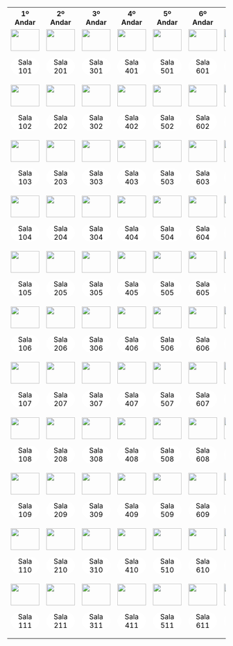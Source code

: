 <table>
    <tr>
        <th> 1º Andar </th>
        <th> 2º Andar </th>
        <th> 3º Andar </th>
        <th> 4º Andar </th>
        <th> 5º Andar </th>
        <th> 6º Andar </th>
        <th> 7º Andar </th>
        <th> 8º Andar </th>
        <th> 9º Andar </th>
        <th> 10º Andar </th>
        <th> 11º Andar </th>
    </tr>
    <tr>
        <td><img style="width: 100%; max-width: 250px; height: 50px;" src="https://raw.githubusercontent.com/jadson179/Enigma/develop/painel-salas/clientes/imperatriz/andar1/sala101/logo.png"><p style="width: 100%; min-width: 66px; background-color: #fff; color: #000; border-radius: 5em; text-align: center;"> Sala 101</p></td>
        <td><img style="width: 100%; max-width: 250px; height: 50px;" src="https://raw.githubusercontent.com/jadson179/Enigma/develop/painel-salas/clientes/imperatriz/andar1/sala101/logo.png"><p style="width: 100%; min-width: 66px; background-color: #fff; color: #000; border-radius: 5em; text-align: center;"> Sala 201</p></td>
        <td><img style="width: 100%; max-width: 250px; height: 50px;" src="https://raw.githubusercontent.com/jadson179/Enigma/develop/painel-salas/clientes/imperatriz/andar1/sala101/logo.png"><p style="width: 100%; min-width: 66px; background-color: #fff; color: #000; border-radius: 5em; text-align: center;"> Sala 301</p></td>
        <td><img style="width: 100%; max-width: 250px; height: 50px;" src="https://raw.githubusercontent.com/jadson179/Enigma/develop/painel-salas/clientes/imperatriz/andar1/sala101/logo.png"><p style="width: 100%; min-width: 66px; background-color: #fff; color: #000; border-radius: 5em; text-align: center;"> Sala 401</p></td>
        <td><img style="width: 100%; max-width: 250px; height: 50px;" src="https://raw.githubusercontent.com/jadson179/Enigma/develop/painel-salas/clientes/imperatriz/andar1/sala101/logo.png"><p style="width: 100%; min-width: 66px; background-color: #fff; color: #000; border-radius: 5em; text-align: center;"> Sala 501</p></td>
        <td><img style="width: 100%; max-width: 250px; height: 50px;" src="https://raw.githubusercontent.com/jadson179/Enigma/develop/painel-salas/clientes/imperatriz/andar1/sala101/logo.png"><p style="width: 100%; min-width: 66px; background-color: #fff; color: #000; border-radius: 5em; text-align: center;"> Sala 601</p></td>
        <td><img style="width: 100%; max-width: 250px; height: 50px;" src="https://raw.githubusercontent.com/jadson179/Enigma/develop/painel-salas/clientes/imperatriz/andar1/sala101/logo.png"><p style="width: 100%; min-width: 66px; background-color: #fff; color: #000; border-radius: 5em; text-align: center;"> Sala 701</p></td>
        <td><img style="width: 100%; max-width: 250px; height: 50px;" src="https://raw.githubusercontent.com/jadson179/Enigma/develop/painel-salas/clientes/imperatriz/andar1/sala101/logo.png"><p style="width: 100%; min-width: 66px; background-color: #fff; color: #000; border-radius: 5em; text-align: center;"> Sala 801</p></td>
        <td><img style="width: 100%; max-width: 250px; height: 50px;" src="https://raw.githubusercontent.com/jadson179/Enigma/develop/painel-salas/clientes/imperatriz/andar1/sala101/logo.png"><p style="width: 100%; min-width: 66px; background-color: #fff; color: #000; border-radius: 5em; text-align: center;"> Sala 901</p></td>
        <td><img style="width: 100%; max-width: 250px; height: 50px;" src="https://raw.githubusercontent.com/jadson179/Enigma/develop/painel-salas/clientes/imperatriz/andar1/sala101/logo.png"><p style="width: 100%; min-width: 66px; background-color: #fff; color: #000; border-radius: 5em; text-align: center;"> Sala 1001</p></td>
        <td><img style="width: 100%; max-width: 250px; height: 50px;" src="https://raw.githubusercontent.com/jadson179/Enigma/develop/painel-salas/clientes/imperatriz/andar1/sala101/logo.png"><p style="width: 100%; min-width: 66px; background-color: #fff; color: #000; border-radius: 5em; text-align: center;"> Sala 1101</p></td>
    </tr>
    <tr>
        <td><img style="width: 100%; max-width: 250px; height: 50px;" src="https://raw.githubusercontent.com/jadson179/Enigma/develop/painel-salas/clientes/imperatriz/andar1/sala101/logo.png"><p style="width: 100%; min-width: 66px; background-color: #fff; color: #000; border-radius: 5em; text-align: center;"> Sala 102</p></td>
        <td><img style="width: 100%; max-width: 250px; height: 50px;" src="https://raw.githubusercontent.com/jadson179/Enigma/develop/painel-salas/clientes/imperatriz/andar1/sala101/logo.png"><p style="width: 100%; min-width: 66px; background-color: #fff; color: #000; border-radius: 5em; text-align: center;"> Sala 202</p></td>
        <td><img style="width: 100%; max-width: 250px; height: 50px;" src="https://raw.githubusercontent.com/jadson179/Enigma/develop/painel-salas/clientes/imperatriz/andar1/sala101/logo.png"><p style="width: 100%; min-width: 66px; background-color: #fff; color: #000; border-radius: 5em; text-align: center;"> Sala 302</p></td>
        <td><img style="width: 100%; max-width: 250px; height: 50px;" src="https://raw.githubusercontent.com/jadson179/Enigma/develop/painel-salas/clientes/imperatriz/andar1/sala101/logo.png"><p style="width: 100%; min-width: 66px; background-color: #fff; color: #000; border-radius: 5em; text-align: center;"> Sala 402</p></td>
        <td><img style="width: 100%; max-width: 250px; height: 50px;" src="https://raw.githubusercontent.com/jadson179/Enigma/develop/painel-salas/clientes/imperatriz/andar1/sala101/logo.png"><p style="width: 100%; min-width: 66px; background-color: #fff; color: #000; border-radius: 5em; text-align: center;"> Sala 502</p></td>
        <td><img style="width: 100%; max-width: 250px; height: 50px;" src="https://raw.githubusercontent.com/jadson179/Enigma/develop/painel-salas/clientes/imperatriz/andar1/sala101/logo.png"><p style="width: 100%; min-width: 66px; background-color: #fff; color: #000; border-radius: 5em; text-align: center;"> Sala 602</p></td>
        <td><img style="width: 100%; max-width: 250px; height: 50px;" src="https://raw.githubusercontent.com/jadson179/Enigma/develop/painel-salas/clientes/imperatriz/andar1/sala101/logo.png"><p style="width: 100%; min-width: 66px; background-color: #fff; color: #000; border-radius: 5em; text-align: center;"> Sala 702</p></td>
        <td><img style="width: 100%; max-width: 250px; height: 50px;" src="https://raw.githubusercontent.com/jadson179/Enigma/develop/painel-salas/clientes/imperatriz/andar1/sala101/logo.png"><p style="width: 100%; min-width: 66px; background-color: #fff; color: #000; border-radius: 5em; text-align: center;"> Sala 802</p></td>
        <td><img style="width: 100%; max-width: 250px; height: 50px;" src="https://raw.githubusercontent.com/jadson179/Enigma/develop/painel-salas/clientes/imperatriz/andar1/sala101/logo.png"><p style="width: 100%; min-width: 66px; background-color: #fff; color: #000; border-radius: 5em; text-align: center;"> Sala 902</p></td>
        <td><img style="width: 100%; max-width: 250px; height: 50px;" src="https://raw.githubusercontent.com/jadson179/Enigma/develop/painel-salas/clientes/imperatriz/andar1/sala101/logo.png"><p style="width: 100%; min-width: 66px; background-color: #fff; color: #000; border-radius: 5em; text-align: center;"> Sala 1002</p></td>
        <td><img style="width: 100%; max-width: 250px; height: 50px;" src="https://raw.githubusercontent.com/jadson179/Enigma/develop/painel-salas/clientes/imperatriz/andar1/sala101/logo.png"><p style="width: 100%; min-width: 66px; background-color: #fff; color: #000; border-radius: 5em; text-align: center;"> Sala 1102</p></td>
    </tr>
    <tr>
        <td><img style="width: 100%; max-width: 250px; height: 50px;" src="https://raw.githubusercontent.com/jadson179/Enigma/develop/painel-salas/clientes/imperatriz/andar1/sala101/logo.png"><p style="width: 100%; min-width: 66px; background-color: #fff; color: #000; border-radius: 5em; text-align: center;"> Sala 103</p></td>
        <td><img style="width: 100%; max-width: 250px; height: 50px;" src="https://raw.githubusercontent.com/jadson179/Enigma/develop/painel-salas/clientes/imperatriz/andar1/sala101/logo.png"><p style="width: 100%; min-width: 66px; background-color: #fff; color: #000; border-radius: 5em; text-align: center;"> Sala 203</p></td>
        <td><img style="width: 100%; max-width: 250px; height: 50px;" src="https://raw.githubusercontent.com/jadson179/Enigma/develop/painel-salas/clientes/imperatriz/andar1/sala101/logo.png"><p style="width: 100%; min-width: 66px; background-color: #fff; color: #000; border-radius: 5em; text-align: center;"> Sala 303</p></td>
        <td><img style="width: 100%; max-width: 250px; height: 50px;" src="https://raw.githubusercontent.com/jadson179/Enigma/develop/painel-salas/clientes/imperatriz/andar1/sala101/logo.png"><p style="width: 100%; min-width: 66px; background-color: #fff; color: #000; border-radius: 5em; text-align: center;"> Sala 403</p></td>
        <td><img style="width: 100%; max-width: 250px; height: 50px;" src="https://raw.githubusercontent.com/jadson179/Enigma/develop/painel-salas/clientes/imperatriz/andar1/sala101/logo.png"><p style="width: 100%; min-width: 66px; background-color: #fff; color: #000; border-radius: 5em; text-align: center;"> Sala 503</p></td>
        <td><img style="width: 100%; max-width: 250px; height: 50px;" src="https://raw.githubusercontent.com/jadson179/Enigma/develop/painel-salas/clientes/imperatriz/andar1/sala101/logo.png"><p style="width: 100%; min-width: 66px; background-color: #fff; color: #000; border-radius: 5em; text-align: center;"> Sala 603</p></td>
        <td><img style="width: 100%; max-width: 250px; height: 50px;" src="https://raw.githubusercontent.com/jadson179/Enigma/develop/painel-salas/clientes/imperatriz/andar1/sala101/logo.png"><p style="width: 100%; min-width: 66px; background-color: #fff; color: #000; border-radius: 5em; text-align: center;"> Sala 703</p></td>
        <td><img style="width: 100%; max-width: 250px; height: 50px;" src="https://raw.githubusercontent.com/jadson179/Enigma/develop/painel-salas/clientes/imperatriz/andar1/sala101/logo.png"><p style="width: 100%; min-width: 66px; background-color: #fff; color: #000; border-radius: 5em; text-align: center;"> Sala 803</p></td>
        <td><img style="width: 100%; max-width: 250px; height: 50px;" src="https://raw.githubusercontent.com/jadson179/Enigma/develop/painel-salas/clientes/imperatriz/andar1/sala101/logo.png"><p style="width: 100%; min-width: 66px; background-color: #fff; color: #000; border-radius: 5em; text-align: center;"> Sala 903</p></td>
        <td><img style="width: 100%; max-width: 250px; height: 50px;" src="https://raw.githubusercontent.com/jadson179/Enigma/develop/painel-salas/clientes/imperatriz/andar1/sala101/logo.png"><p style="width: 100%; min-width: 66px; background-color: #fff; color: #000; border-radius: 5em; text-align: center;"> Sala 1003</p></td>
        <td><img style="width: 100%; max-width: 250px; height: 50px;" src="https://raw.githubusercontent.com/jadson179/Enigma/develop/painel-salas/clientes/imperatriz/andar1/sala101/logo.png"><p style="width: 100%; min-width: 66px; background-color: #fff; color: #000; border-radius: 5em; text-align: center;"> Sala 1103</p></td>
    </tr>
    <tr>
        <td><img style="width: 100%; max-width: 250px; height: 50px;" src="https://raw.githubusercontent.com/jadson179/Enigma/develop/painel-salas/clientes/imperatriz/andar1/sala101/logo.png"><p style="width: 100%; min-width: 66px; background-color: #fff; color: #000; border-radius: 5em; text-align: center;"> Sala 104</p></td>
        <td><img style="width: 100%; max-width: 250px; height: 50px;" src="https://raw.githubusercontent.com/jadson179/Enigma/develop/painel-salas/clientes/imperatriz/andar1/sala101/logo.png"><p style="width: 100%; min-width: 66px; background-color: #fff; color: #000; border-radius: 5em; text-align: center;"> Sala 204</p></td>
        <td><img style="width: 100%; max-width: 250px; height: 50px;" src="https://raw.githubusercontent.com/jadson179/Enigma/develop/painel-salas/clientes/imperatriz/andar1/sala101/logo.png"><p style="width: 100%; min-width: 66px; background-color: #fff; color: #000; border-radius: 5em; text-align: center;"> Sala 304</p></td>
        <td><img style="width: 100%; max-width: 250px; height: 50px;" src="https://raw.githubusercontent.com/jadson179/Enigma/develop/painel-salas/clientes/imperatriz/andar1/sala101/logo.png"><p style="width: 100%; min-width: 66px; background-color: #fff; color: #000; border-radius: 5em; text-align: center;"> Sala 404</p></td>
        <td><img style="width: 100%; max-width: 250px; height: 50px;" src="https://raw.githubusercontent.com/jadson179/Enigma/develop/painel-salas/clientes/imperatriz/andar1/sala101/logo.png"><p style="width: 100%; min-width: 66px; background-color: #fff; color: #000; border-radius: 5em; text-align: center;"> Sala 504</p></td>
        <td><img style="width: 100%; max-width: 250px; height: 50px;" src="https://raw.githubusercontent.com/jadson179/Enigma/develop/painel-salas/clientes/imperatriz/andar1/sala101/logo.png"><p style="width: 100%; min-width: 66px; background-color: #fff; color: #000; border-radius: 5em; text-align: center;"> Sala 604</p></td>
        <td><img style="width: 100%; max-width: 250px; height: 50px;" src="https://raw.githubusercontent.com/jadson179/Enigma/develop/painel-salas/clientes/imperatriz/andar1/sala101/logo.png"><p style="width: 100%; min-width: 66px; background-color: #fff; color: #000; border-radius: 5em; text-align: center;"> Sala 704</p></td>
        <td><img style="width: 100%; max-width: 250px; height: 50px;" src="https://raw.githubusercontent.com/jadson179/Enigma/develop/painel-salas/clientes/imperatriz/andar1/sala101/logo.png"><p style="width: 100%; min-width: 66px; background-color: #fff; color: #000; border-radius: 5em; text-align: center;"> Sala 804</p></td>
        <td><img style="width: 100%; max-width: 250px; height: 50px;" src="https://raw.githubusercontent.com/jadson179/Enigma/develop/painel-salas/clientes/imperatriz/andar1/sala101/logo.png"><p style="width: 100%; min-width: 66px; background-color: #fff; color: #000; border-radius: 5em; text-align: center;"> Sala 904</p></td>
        <td><img style="width: 100%; max-width: 250px; height: 50px;" src="https://raw.githubusercontent.com/jadson179/Enigma/develop/painel-salas/clientes/imperatriz/andar1/sala101/logo.png"><p style="width: 100%; min-width: 66px; background-color: #fff; color: #000; border-radius: 5em; text-align: center;"> Sala 1004</p></td>
        <td><img style="width: 100%; max-width: 250px; height: 50px;" src="https://raw.githubusercontent.com/jadson179/Enigma/develop/painel-salas/clientes/imperatriz/andar1/sala101/logo.png"><p style="width: 100%; min-width: 66px; background-color: #fff; color: #000; border-radius: 5em; text-align: center;"> Sala 1104</p></td>
    </tr>
    <tr>
        <td><img style="width: 100%; max-width: 250px; height: 50px;" src="https://raw.githubusercontent.com/jadson179/Enigma/develop/painel-salas/clientes/imperatriz/andar1/sala101/logo.png"><p style="width: 100%; min-width: 66px; background-color: #fff; color: #000; border-radius: 5em; text-align: center;"> Sala 105</p></td>
        <td><img style="width: 100%; max-width: 250px; height: 50px;" src="https://raw.githubusercontent.com/jadson179/Enigma/develop/painel-salas/clientes/imperatriz/andar1/sala101/logo.png"><p style="width: 100%; min-width: 66px; background-color: #fff; color: #000; border-radius: 5em; text-align: center;"> Sala 205</p></td>
        <td><img style="width: 100%; max-width: 250px; height: 50px;" src="https://raw.githubusercontent.com/jadson179/Enigma/develop/painel-salas/clientes/imperatriz/andar1/sala101/logo.png"><p style="width: 100%; min-width: 66px; background-color: #fff; color: #000; border-radius: 5em; text-align: center;"> Sala 305</p></td>
        <td><img style="width: 100%; max-width: 250px; height: 50px;" src="https://raw.githubusercontent.com/jadson179/Enigma/develop/painel-salas/clientes/imperatriz/andar1/sala101/logo.png"><p style="width: 100%; min-width: 66px; background-color: #fff; color: #000; border-radius: 5em; text-align: center;"> Sala 405</p></td>
        <td><img style="width: 100%; max-width: 250px; height: 50px;" src="https://raw.githubusercontent.com/jadson179/Enigma/develop/painel-salas/clientes/imperatriz/andar1/sala101/logo.png"><p style="width: 100%; min-width: 66px; background-color: #fff; color: #000; border-radius: 5em; text-align: center;"> Sala 505</p></td>
        <td><img style="width: 100%; max-width: 250px; height: 50px;" src="https://raw.githubusercontent.com/jadson179/Enigma/develop/painel-salas/clientes/imperatriz/andar1/sala101/logo.png"><p style="width: 100%; min-width: 66px; background-color: #fff; color: #000; border-radius: 5em; text-align: center;"> Sala 605</p></td>
        <td><img style="width: 100%; max-width: 250px; height: 50px;" src="https://raw.githubusercontent.com/jadson179/Enigma/develop/painel-salas/clientes/imperatriz/andar1/sala101/logo.png"><p style="width: 100%; min-width: 66px; background-color: #fff; color: #000; border-radius: 5em; text-align: center;"> Sala 705</p></td>
        <td><img style="width: 100%; max-width: 250px; height: 50px;" src="https://raw.githubusercontent.com/jadson179/Enigma/develop/painel-salas/clientes/imperatriz/andar1/sala101/logo.png"><p style="width: 100%; min-width: 66px; background-color: #fff; color: #000; border-radius: 5em; text-align: center;"> Sala 805</p></td>
        <td><img style="width: 100%; max-width: 250px; height: 50px;" src="https://raw.githubusercontent.com/jadson179/Enigma/develop/painel-salas/clientes/imperatriz/andar1/sala101/logo.png"><p style="width: 100%; min-width: 66px; background-color: #fff; color: #000; border-radius: 5em; text-align: center;"> Sala 905</p></td>
        <td><img style="width: 100%; max-width: 250px; height: 50px;" src="https://raw.githubusercontent.com/jadson179/Enigma/develop/painel-salas/clientes/imperatriz/andar1/sala101/logo.png"><p style="width: 100%; min-width: 66px; background-color: #fff; color: #000; border-radius: 5em; text-align: center;"> Sala 1005</p></td>
        <td><img style="width: 100%; max-width: 250px; height: 50px;" src="https://raw.githubusercontent.com/jadson179/Enigma/develop/painel-salas/clientes/imperatriz/andar1/sala101/logo.png"><p style="width: 100%; min-width: 66px; background-color: #fff; color: #000; border-radius: 5em; text-align: center;"> Sala 1105</p></td>
    </tr>
    <tr>
        <td><img style="width: 100%; max-width: 250px; height: 50px;" src="https://raw.githubusercontent.com/jadson179/Enigma/develop/painel-salas/clientes/imperatriz/andar1/sala101/logo.png"><p style="width: 100%; min-width: 66px; background-color: #fff; color: #000; border-radius: 5em; text-align: center;"> Sala 106</p></td>
        <td><img style="width: 100%; max-width: 250px; height: 50px;" src="https://raw.githubusercontent.com/jadson179/Enigma/develop/painel-salas/clientes/imperatriz/andar1/sala101/logo.png"><p style="width: 100%; min-width: 66px; background-color: #fff; color: #000; border-radius: 5em; text-align: center;"> Sala 206</p></td>
        <td><img style="width: 100%; max-width: 250px; height: 50px;" src="https://raw.githubusercontent.com/jadson179/Enigma/develop/painel-salas/clientes/imperatriz/andar1/sala101/logo.png"><p style="width: 100%; min-width: 66px; background-color: #fff; color: #000; border-radius: 5em; text-align: center;"> Sala 306</p></td>
        <td><img style="width: 100%; max-width: 250px; height: 50px;" src="https://raw.githubusercontent.com/jadson179/Enigma/develop/painel-salas/clientes/imperatriz/andar1/sala101/logo.png"><p style="width: 100%; min-width: 66px; background-color: #fff; color: #000; border-radius: 5em; text-align: center;"> Sala 406</p></td>
        <td><img style="width: 100%; max-width: 250px; height: 50px;" src="https://raw.githubusercontent.com/jadson179/Enigma/develop/painel-salas/clientes/imperatriz/andar1/sala101/logo.png"><p style="width: 100%; min-width: 66px; background-color: #fff; color: #000; border-radius: 5em; text-align: center;"> Sala 506</p></td>
        <td><img style="width: 100%; max-width: 250px; height: 50px;" src="https://raw.githubusercontent.com/jadson179/Enigma/develop/painel-salas/clientes/imperatriz/andar1/sala101/logo.png"><p style="width: 100%; min-width: 66px; background-color: #fff; color: #000; border-radius: 5em; text-align: center;"> Sala 606</p></td>
        <td><img style="width: 100%; max-width: 250px; height: 50px;" src="https://raw.githubusercontent.com/jadson179/Enigma/develop/painel-salas/clientes/imperatriz/andar1/sala101/logo.png"><p style="width: 100%; min-width: 66px; background-color: #fff; color: #000; border-radius: 5em; text-align: center;"> Sala 706</p></td>
        <td><img style="width: 100%; max-width: 250px; height: 50px;" src="https://raw.githubusercontent.com/jadson179/Enigma/develop/painel-salas/clientes/imperatriz/andar1/sala101/logo.png"><p style="width: 100%; min-width: 66px; background-color: #fff; color: #000; border-radius: 5em; text-align: center;"> Sala 806</p></td>
        <td><img style="width: 100%; max-width: 250px; height: 50px;" src="https://raw.githubusercontent.com/jadson179/Enigma/develop/painel-salas/clientes/imperatriz/andar1/sala101/logo.png"><p style="width: 100%; min-width: 66px; background-color: #fff; color: #000; border-radius: 5em; text-align: center;"> Sala 906</p></td>
        <td><img style="width: 100%; max-width: 250px; height: 50px;" src="https://raw.githubusercontent.com/jadson179/Enigma/develop/painel-salas/clientes/imperatriz/andar1/sala101/logo.png"><p style="width: 100%; min-width: 66px; background-color: #fff; color: #000; border-radius: 5em; text-align: center;"> Sala 1006</p></td>
        <td><img style="width: 100%; max-width: 250px; height: 50px;" src="https://raw.githubusercontent.com/jadson179/Enigma/develop/painel-salas/clientes/imperatriz/andar1/sala101/logo.png"><p style="width: 100%; min-width: 66px; background-color: #fff; color: #000; border-radius: 5em; text-align: center;"> Sala 1106</p></td>
    </tr>
    <tr>
        <td><img style="width: 100%; max-width: 250px; height: 50px;" src="https://raw.githubusercontent.com/jadson179/Enigma/develop/painel-salas/clientes/imperatriz/andar1/sala101/logo.png"><p style="width: 100%; min-width: 66px; background-color: #fff; color: #000; border-radius: 5em; text-align: center;"> Sala 107</p></td>
        <td><img style="width: 100%; max-width: 250px; height: 50px;" src="https://raw.githubusercontent.com/jadson179/Enigma/develop/painel-salas/clientes/imperatriz/andar1/sala101/logo.png"><p style="width: 100%; min-width: 66px; background-color: #fff; color: #000; border-radius: 5em; text-align: center;"> Sala 207</p></td>
        <td><img style="width: 100%; max-width: 250px; height: 50px;" src="https://raw.githubusercontent.com/jadson179/Enigma/develop/painel-salas/clientes/imperatriz/andar1/sala101/logo.png"><p style="width: 100%; min-width: 66px; background-color: #fff; color: #000; border-radius: 5em; text-align: center;"> Sala 307</p></td>
        <td><img style="width: 100%; max-width: 250px; height: 50px;" src="https://raw.githubusercontent.com/jadson179/Enigma/develop/painel-salas/clientes/imperatriz/andar1/sala101/logo.png"><p style="width: 100%; min-width: 66px; background-color: #fff; color: #000; border-radius: 5em; text-align: center;"> Sala 407</p></td>
        <td><img style="width: 100%; max-width: 250px; height: 50px;" src="https://raw.githubusercontent.com/jadson179/Enigma/develop/painel-salas/clientes/imperatriz/andar1/sala101/logo.png"><p style="width: 100%; min-width: 66px; background-color: #fff; color: #000; border-radius: 5em; text-align: center;"> Sala 507</p></td>
        <td><img style="width: 100%; max-width: 250px; height: 50px;" src="https://raw.githubusercontent.com/jadson179/Enigma/develop/painel-salas/clientes/imperatriz/andar1/sala101/logo.png"><p style="width: 100%; min-width: 66px; background-color: #fff; color: #000; border-radius: 5em; text-align: center;"> Sala 607</p></td>
        <td><img style="width: 100%; max-width: 250px; height: 50px;" src="https://raw.githubusercontent.com/jadson179/Enigma/develop/painel-salas/clientes/imperatriz/andar1/sala101/logo.png"><p style="width: 100%; min-width: 66px; background-color: #fff; color: #000; border-radius: 5em; text-align: center;"> Sala 707</p></td>
        <td><img style="width: 100%; max-width: 250px; height: 50px;" src="https://raw.githubusercontent.com/jadson179/Enigma/develop/painel-salas/clientes/imperatriz/andar1/sala101/logo.png"><p style="width: 100%; min-width: 66px; background-color: #fff; color: #000; border-radius: 5em; text-align: center;"> Sala 807</p></td>
        <td><img style="width: 100%; max-width: 250px; height: 50px;" src="https://raw.githubusercontent.com/jadson179/Enigma/develop/painel-salas/clientes/imperatriz/andar1/sala101/logo.png"><p style="width: 100%; min-width: 66px; background-color: #fff; color: #000; border-radius: 5em; text-align: center;"> Sala 907</p></td>
        <td><img style="width: 100%; max-width: 250px; height: 50px;" src="https://raw.githubusercontent.com/jadson179/Enigma/develop/painel-salas/clientes/imperatriz/andar1/sala101/logo.png"><p style="width: 100%; min-width: 66px; background-color: #fff; color: #000; border-radius: 5em; text-align: center;"> Sala 1007</p></td>
        <td><img style="width: 100%; max-width: 250px; height: 50px;" src="https://raw.githubusercontent.com/jadson179/Enigma/develop/painel-salas/clientes/imperatriz/andar1/sala101/logo.png"><p style="width: 100%; min-width: 66px; background-color: #fff; color: #000; border-radius: 5em; text-align: center;"> Sala 1107</p></td>
    </tr>
    <tr>
        <td><img style="width: 100%; max-width: 250px; height: 50px;" src="https://raw.githubusercontent.com/jadson179/Enigma/develop/painel-salas/clientes/imperatriz/andar1/sala101/logo.png"><p style="width: 100%; min-width: 66px; background-color: #fff; color: #000; border-radius: 5em; text-align: center;"> Sala 108</p></td>
        <td><img style="width: 100%; max-width: 250px; height: 50px;" src="https://raw.githubusercontent.com/jadson179/Enigma/develop/painel-salas/clientes/imperatriz/andar1/sala101/logo.png"><p style="width: 100%; min-width: 66px; background-color: #fff; color: #000; border-radius: 5em; text-align: center;"> Sala 208</p></td>
        <td><img style="width: 100%; max-width: 250px; height: 50px;" src="https://raw.githubusercontent.com/jadson179/Enigma/develop/painel-salas/clientes/imperatriz/andar1/sala101/logo.png"><p style="width: 100%; min-width: 66px; background-color: #fff; color: #000; border-radius: 5em; text-align: center;"> Sala 308</p></td>
        <td><img style="width: 100%; max-width: 250px; height: 50px;" src="https://raw.githubusercontent.com/jadson179/Enigma/develop/painel-salas/clientes/imperatriz/andar1/sala101/logo.png"><p style="width: 100%; min-width: 66px; background-color: #fff; color: #000; border-radius: 5em; text-align: center;"> Sala 408</p></td>
        <td><img style="width: 100%; max-width: 250px; height: 50px;" src="https://raw.githubusercontent.com/jadson179/Enigma/develop/painel-salas/clientes/imperatriz/andar1/sala101/logo.png"><p style="width: 100%; min-width: 66px; background-color: #fff; color: #000; border-radius: 5em; text-align: center;"> Sala 508</p></td>
        <td><img style="width: 100%; max-width: 250px; height: 50px;" src="https://raw.githubusercontent.com/jadson179/Enigma/develop/painel-salas/clientes/imperatriz/andar1/sala101/logo.png"><p style="width: 100%; min-width: 66px; background-color: #fff; color: #000; border-radius: 5em; text-align: center;"> Sala 608</p></td>
        <td><img style="width: 100%; max-width: 250px; height: 50px;" src="https://raw.githubusercontent.com/jadson179/Enigma/develop/painel-salas/clientes/imperatriz/andar1/sala101/logo.png"><p style="width: 100%; min-width: 66px; background-color: #fff; color: #000; border-radius: 5em; text-align: center;"> Sala 708</p></td>
        <td><img style="width: 100%; max-width: 250px; height: 50px;" src="https://raw.githubusercontent.com/jadson179/Enigma/develop/painel-salas/clientes/imperatriz/andar1/sala101/logo.png"><p style="width: 100%; min-width: 66px; background-color: #fff; color: #000; border-radius: 5em; text-align: center;"> Sala 808</p></td>
        <td><img style="width: 100%; max-width: 250px; height: 50px;" src="https://raw.githubusercontent.com/jadson179/Enigma/develop/painel-salas/clientes/imperatriz/andar1/sala101/logo.png"><p style="width: 100%; min-width: 66px; background-color: #fff; color: #000; border-radius: 5em; text-align: center;"> Sala 908</p></td>
        <td><img style="width: 100%; max-width: 250px; height: 50px;" src="https://raw.githubusercontent.com/jadson179/Enigma/develop/painel-salas/clientes/imperatriz/andar1/sala101/logo.png"><p style="width: 100%; min-width: 66px; background-color: #fff; color: #000; border-radius: 5em; text-align: center;"> Sala 1008</p></td>
        <td><img style="width: 100%; max-width: 250px; height: 50px;" src="https://raw.githubusercontent.com/jadson179/Enigma/develop/painel-salas/clientes/imperatriz/andar1/sala101/logo.png"><p style="width: 100%; min-width: 66px; background-color: #fff; color: #000; border-radius: 5em; text-align: center;"> Sala 1108</p></td>
    </tr>
    <tr>
        <td><img style="width: 100%; max-width: 250px; height: 50px;" src="https://raw.githubusercontent.com/jadson179/Enigma/develop/painel-salas/clientes/imperatriz/andar1/sala101/logo.png"><p style="width: 100%; min-width: 66px; background-color: #fff; color: #000; border-radius: 5em; text-align: center;"> Sala 109</p></td>
        <td><img style="width: 100%; max-width: 250px; height: 50px;" src="https://raw.githubusercontent.com/jadson179/Enigma/develop/painel-salas/clientes/imperatriz/andar1/sala101/logo.png"><p style="width: 100%; min-width: 66px; background-color: #fff; color: #000; border-radius: 5em; text-align: center;"> Sala 209</p></td>
        <td><img style="width: 100%; max-width: 250px; height: 50px;" src="https://raw.githubusercontent.com/jadson179/Enigma/develop/painel-salas/clientes/imperatriz/andar1/sala101/logo.png"><p style="width: 100%; min-width: 66px; background-color: #fff; color: #000; border-radius: 5em; text-align: center;"> Sala 309</p></td>
        <td><img style="width: 100%; max-width: 250px; height: 50px;" src="https://raw.githubusercontent.com/jadson179/Enigma/develop/painel-salas/clientes/imperatriz/andar1/sala101/logo.png"><p style="width: 100%; min-width: 66px; background-color: #fff; color: #000; border-radius: 5em; text-align: center;"> Sala 409</p></td>
        <td><img style="width: 100%; max-width: 250px; height: 50px;" src="https://raw.githubusercontent.com/jadson179/Enigma/develop/painel-salas/clientes/imperatriz/andar1/sala101/logo.png"><p style="width: 100%; min-width: 66px; background-color: #fff; color: #000; border-radius: 5em; text-align: center;"> Sala 509</p></td>
        <td><img style="width: 100%; max-width: 250px; height: 50px;" src="https://raw.githubusercontent.com/jadson179/Enigma/develop/painel-salas/clientes/imperatriz/andar1/sala101/logo.png"><p style="width: 100%; min-width: 66px; background-color: #fff; color: #000; border-radius: 5em; text-align: center;"> Sala 609</p></td>
        <td><img style="width: 100%; max-width: 250px; height: 50px;" src="https://raw.githubusercontent.com/jadson179/Enigma/develop/painel-salas/clientes/imperatriz/andar1/sala101/logo.png"><p style="width: 100%; min-width: 66px; background-color: #fff; color: #000; border-radius: 5em; text-align: center;"> Sala 709</p></td>
        <td><img style="width: 100%; max-width: 250px; height: 50px;" src="https://raw.githubusercontent.com/jadson179/Enigma/develop/painel-salas/clientes/imperatriz/andar1/sala101/logo.png"><p style="width: 100%; min-width: 66px; background-color: #fff; color: #000; border-radius: 5em; text-align: center;"> Sala 809</p></td>
        <td><img style="width: 100%; max-width: 250px; height: 50px;" src="https://raw.githubusercontent.com/jadson179/Enigma/develop/painel-salas/clientes/imperatriz/andar1/sala101/logo.png"><p style="width: 100%; min-width: 66px; background-color: #fff; color: #000; border-radius: 5em; text-align: center;"> Sala 909</p></td>
        <td><img style="width: 100%; max-width: 250px; height: 50px;" src="https://raw.githubusercontent.com/jadson179/Enigma/develop/painel-salas/clientes/imperatriz/andar1/sala101/logo.png"><p style="width: 100%; min-width: 66px; background-color: #fff; color: #000; border-radius: 5em; text-align: center;"> Sala 1009</p></td>
        <td><img style="width: 100%; max-width: 250px; height: 50px;" src="https://raw.githubusercontent.com/jadson179/Enigma/develop/painel-salas/clientes/imperatriz/andar1/sala101/logo.png"><p style="width: 100%; min-width: 66px; background-color: #fff; color: #000; border-radius: 5em; text-align: center;"> Sala 1109</p></td>
    </tr>
    <tr>
        <td><img style="width: 100%; max-width: 250px; height: 50px;" src="https://raw.githubusercontent.com/jadson179/Enigma/develop/painel-salas/clientes/imperatriz/andar1/sala101/logo.png"><p style="width: 100%; min-width: 66px; background-color: #fff; color: #000; border-radius: 5em; text-align: center;"> Sala 110</p></td>
        <td><img style="width: 100%; max-width: 250px; height: 50px;" src="https://raw.githubusercontent.com/jadson179/Enigma/develop/painel-salas/clientes/imperatriz/andar1/sala101/logo.png"><p style="width: 100%; min-width: 66px; background-color: #fff; color: #000; border-radius: 5em; text-align: center;"> Sala 210</p></td>
        <td><img style="width: 100%; max-width: 250px; height: 50px;" src="https://raw.githubusercontent.com/jadson179/Enigma/develop/painel-salas/clientes/imperatriz/andar1/sala101/logo.png"><p style="width: 100%; min-width: 66px; background-color: #fff; color: #000; border-radius: 5em; text-align: center;"> Sala 310</p></td>
        <td><img style="width: 100%; max-width: 250px; height: 50px;" src="https://raw.githubusercontent.com/jadson179/Enigma/develop/painel-salas/clientes/imperatriz/andar1/sala101/logo.png"><p style="width: 100%; min-width: 66px; background-color: #fff; color: #000; border-radius: 5em; text-align: center;"> Sala 410</p></td>
        <td><img style="width: 100%; max-width: 250px; height: 50px;" src="https://raw.githubusercontent.com/jadson179/Enigma/develop/painel-salas/clientes/imperatriz/andar1/sala101/logo.png"><p style="width: 100%; min-width: 66px; background-color: #fff; color: #000; border-radius: 5em; text-align: center;"> Sala 510</p></td>
        <td><img style="width: 100%; max-width: 250px; height: 50px;" src="https://raw.githubusercontent.com/jadson179/Enigma/develop/painel-salas/clientes/imperatriz/andar1/sala101/logo.png"><p style="width: 100%; min-width: 66px; background-color: #fff; color: #000; border-radius: 5em; text-align: center;"> Sala 610</p></td>
        <td><img style="width: 100%; max-width: 250px; height: 50px;" src="https://raw.githubusercontent.com/jadson179/Enigma/develop/painel-salas/clientes/imperatriz/andar1/sala101/logo.png"><p style="width: 100%; min-width: 66px; background-color: #fff; color: #000; border-radius: 5em; text-align: center;"> Sala 710</p></td>
        <td><img style="width: 100%; max-width: 250px; height: 50px;" src="https://raw.githubusercontent.com/jadson179/Enigma/develop/painel-salas/clientes/imperatriz/andar1/sala101/logo.png"><p style="width: 100%; min-width: 66px; background-color: #fff; color: #000; border-radius: 5em; text-align: center;"> Sala 810</p></td>
        <td><img style="width: 100%; max-width: 250px; height: 50px;" src="https://raw.githubusercontent.com/jadson179/Enigma/develop/painel-salas/clientes/imperatriz/andar1/sala101/logo.png"><p style="width: 100%; min-width: 66px; background-color: #fff; color: #000; border-radius: 5em; text-align: center;"> Sala 910</p></td>
        <td><img style="width: 100%; max-width: 250px; height: 50px;" src="https://raw.githubusercontent.com/jadson179/Enigma/develop/painel-salas/clientes/imperatriz/andar1/sala101/logo.png"><p style="width: 100%; min-width: 66px; background-color: #fff; color: #000; border-radius: 5em; text-align: center;"> Sala 1010</p></td>
        <td><img style="width: 100%; max-width: 250px; height: 50px;" src="https://raw.githubusercontent.com/jadson179/Enigma/develop/painel-salas/clientes/imperatriz/andar1/sala101/logo.png"><p style="width: 100%; min-width: 66px; background-color: #fff; color: #000; border-radius: 5em; text-align: center;"> Sala 1110</p></td>
    </tr>
    <tr>
        <td><img style="width: 100%; max-width: 250px; height: 50px;" src="https://raw.githubusercontent.com/jadson179/Enigma/develop/painel-salas/clientes/imperatriz/andar1/sala101/logo.png"><p style="width: 100%; min-width: 66px; background-color: #fff; color: #000; border-radius: 5em; text-align: center;"> Sala 111</p></td>
        <td><img style="width: 100%; max-width: 250px; height: 50px;" src="https://raw.githubusercontent.com/jadson179/Enigma/develop/painel-salas/clientes/imperatriz/andar1/sala101/logo.png"><p style="width: 100%; min-width: 66px; background-color: #fff; color: #000; border-radius: 5em; text-align: center;"> Sala 211</p></td>
        <td><img style="width: 100%; max-width: 250px; height: 50px;" src="https://raw.githubusercontent.com/jadson179/Enigma/develop/painel-salas/clientes/imperatriz/andar1/sala101/logo.png"><p style="width: 100%; min-width: 66px; background-color: #fff; color: #000; border-radius: 5em; text-align: center;"> Sala 311</p></td>
        <td><img style="width: 100%; max-width: 250px; height: 50px;" src="https://raw.githubusercontent.com/jadson179/Enigma/develop/painel-salas/clientes/imperatriz/andar1/sala101/logo.png"><p style="width: 100%; min-width: 66px; background-color: #fff; color: #000; border-radius: 5em; text-align: center;"> Sala 411</p></td>
        <td><img style="width: 100%; max-width: 250px; height: 50px;" src="https://raw.githubusercontent.com/jadson179/Enigma/develop/painel-salas/clientes/imperatriz/andar1/sala101/logo.png"><p style="width: 100%; min-width: 66px; background-color: #fff; color: #000; border-radius: 5em; text-align: center;"> Sala 511</p></td>
        <td><img style="width: 100%; max-width: 250px; height: 50px;" src="https://raw.githubusercontent.com/jadson179/Enigma/develop/painel-salas/clientes/imperatriz/andar1/sala101/logo.png"><p style="width: 100%; min-width: 66px; background-color: #fff; color: #000; border-radius: 5em; text-align: center;"> Sala 611</p></td>
        <td><img style="width: 100%; max-width: 250px; height: 50px;" src="https://raw.githubusercontent.com/jadson179/Enigma/develop/painel-salas/clientes/imperatriz/andar1/sala101/logo.png"><p style="width: 100%; min-width: 66px; background-color: #fff; color: #000; border-radius: 5em; text-align: center;"> Sala 711</p></td>
        <td><img style="width: 100%; max-width: 250px; height: 50px;" src="https://raw.githubusercontent.com/jadson179/Enigma/develop/painel-salas/clientes/imperatriz/andar1/sala101/logo.png"><p style="width: 100%; min-width: 66px; background-color: #fff; color: #000; border-radius: 5em; text-align: center;"> Sala 811</p></td>
        <td><img style="width: 100%; max-width: 250px; height: 50px;" src="https://raw.githubusercontent.com/jadson179/Enigma/develop/painel-salas/clientes/imperatriz/andar1/sala101/logo.png"><p style="width: 100%; min-width: 66px; background-color: #fff; color: #000; border-radius: 5em; text-align: center;"> Sala 911</p></td>
        <td><img style="width: 100%; max-width: 250px; height: 50px;" src="https://raw.githubusercontent.com/jadson179/Enigma/develop/painel-salas/clientes/imperatriz/andar1/sala101/logo.png"><p style="width: 100%; min-width: 66px; background-color: #fff; color: #000; border-radius: 5em; text-align: center;"> Sala 1011</p></td>
        <td><img style="width: 100%; max-width: 250px; height: 50px;" src="https://raw.githubusercontent.com/jadson179/Enigma/develop/painel-salas/clientes/imperatriz/andar1/sala101/logo.png"><p style="width: 100%; min-width: 66px; background-color: #fff; color: #000; border-radius: 5em; text-align: center;"> Sala 1111</p></td>
    </tr>
</table>
